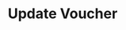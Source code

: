 ---
title: Update Voucher
type: endpoint
category: 639ba2628407100061f5faac
slug: update-voucher
parentDoc: 639ba2658407100061f5faae
hidden: false
order: 5
---